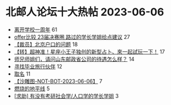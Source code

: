 # 北邮人论坛十大热帖 2023-06-06

- [离开学校一周年](https://bbs.byr.cn/article/Talking/6390766) 61
- [offer比较 23届决赛圈 路过的学长学姐给点建议](https://bbs.byr.cn/article/Job/2192254) 27
- [【裁员】北京户口的问题](https://bbs.byr.cn/article/WorkLife/1200600) 18
- [【转】超神准！星座小王子独创的新型占卜、來一起試玩一下！](https://bbs.byr.cn/article/Constellations/326533) 17
- [师兄师姐们，请问山东邮政省公司的待遇怎么样？](https://bbs.byr.cn/article/Shandong/424174) 14
- [寻找毕业旅行伙伴](https://bbs.byr.cn/article/Friends/2040773) 12
- [取名](https://bbs.byr.cn/article/Feeling/3200446) 11
- [【沙雕图-NOT-BOT-2023-06-06】](https://bbs.byr.cn/article/Picture/3342828) 7
- [燃烧的地平线](https://bbs.byr.cn/article/Photo/275702) 5
- [[求助] 有没有考研社会学/人口学的学长学姐](https://bbs.byr.cn/article/AimGraduate/1200222) 3


